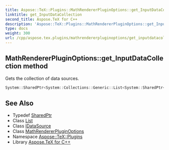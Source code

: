 ```yaml
---
title: Aspose::TeX::Plugins::MathRendererPluginOptions::get_InputDataCollection method
linktitle: get_InputDataCollection
second_title: Aspose.TeX for C++
description: 'Aspose::TeX::Plugins::MathRendererPluginOptions::get_InputDataCollection method. Gets the collection of data sources in C++.'
type: docs
weight: 300
url: /cpp/aspose.tex.plugins/mathrendererpluginoptions/get_inputdatacollection/
---
```

## MathRendererPluginOptions::get_InputDataCollection method


Gets the collection of data sources.

```cpp
System::SharedPtr<System::Collections::Generic::List<System::SharedPtr<IDataSource>>> Aspose::TeX::Plugins::MathRendererPluginOptions::get_InputDataCollection() override
```

## See Also

* Typedef [SharedPtr](../../../system/sharedptr/)
* Class [List](../../../system.collections.generic/list/)
* Class [IDataSource](../../idatasource/)
* Class [MathRendererPluginOptions](../)
* Namespace [Aspose::TeX::Plugins](../../)
* Library [Aspose.TeX for C++](../../../)
